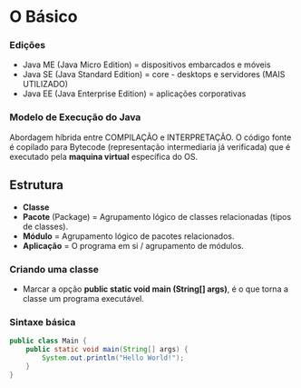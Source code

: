 # O Básico

### Edições

- Java ME (Java Micro Edition) = dispositivos embarcados e móveis
- Java SE (Java Standard Edition) = core - desktops e servidores (MAIS UTILIZADO)
- Java EE (Java Enterprise Edition) = aplicações corporativas

### Modelo de Execução do Java
Abordagem híbrida entre COMPILAÇÃO e INTERPRETAÇÃO.
O código fonte é copilado para Bytecode (representação intermediaria já verificada) que é executado pela **maquina virtual** específica do OS.  

## Estrutura
- **Classe**
- **Pacote** (Package) = Agrupamento lógico de classes relacionadas (tipos de classes).
- **Módulo** = Agrupamento lógico de pacotes relacionados.
- **Aplicação** = O programa em si / agrupamento de módulos.

### Criando uma classe
 - Marcar a opção **public static void main (String[] args)**, é o que torna a classe um programa executável.

### Sintaxe básica
```java
public class Main {
    public static void main(String[] args) {
        System.out.println("Hello World!");
    }
}
```